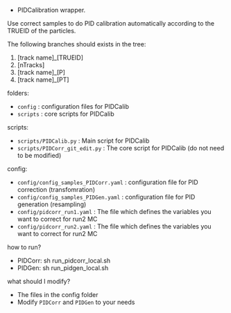 * PIDCalibration wrapper.

Use correct samples to do PID calibration automatically according to the TRUEID of the particles.

The following branches should exists in the tree:
1. [track name]_[TRUEID]
2. [nTracks]
3. [track name]_[P]
4. [track name]_[PT]



folders:
- `config` : configuration files for PIDCalib
- `scripts` : core scripts for PIDCalib



scripts:
- `scripts/PIDCalib.py` : Main script for PIDCalib
- `scripts/PIDCorr_git_edit.py` : The core script for PIDCalib (do not need to be modified)


config:
- `config/config_samples_PIDCorr.yaml` : configuration file for PID correction (transfomration)
- `config/config_samples_PIDGen.yaml` : configuration file for PID generation (resampling)
- `config/pidcorr_run1.yaml` : The file which defines the variables you want to correct for run2 MC
- `config/pidcorr_run2.yaml` : The file which defines the variables you want to correct for run2 MC



how to run?
- PIDCorr:  sh run_pidcorr_local.sh
- PIDGen:   sh run_pidgen_local.sh



what should I modify?
- The files in the config folder
- Modify `PIDCorr` and `PIDGen` to your needs


